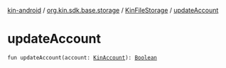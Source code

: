 [kin-android](../../index.md) / [org.kin.sdk.base.storage](../index.md) / [KinFileStorage](index.md) / [updateAccount](./update-account.md)

# updateAccount

`fun updateAccount(account: `[`KinAccount`](../../org.kin.sdk.base.models/-kin-account/index.md)`): `[`Boolean`](https://kotlinlang.org/api/latest/jvm/stdlib/kotlin/-boolean/index.html)